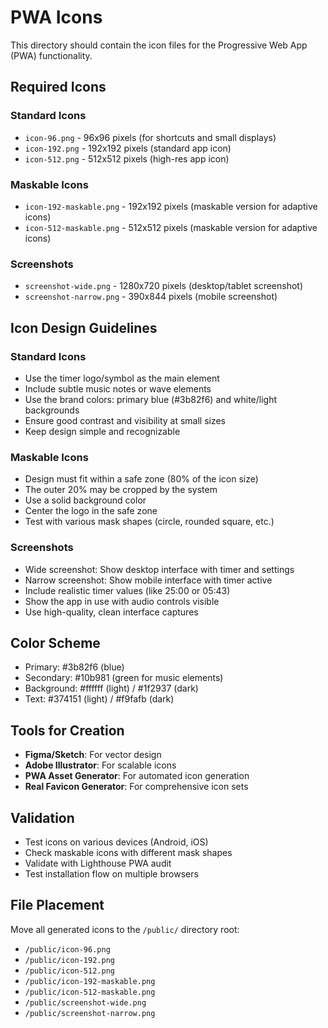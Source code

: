 # PWA Icons

This directory should contain the icon files for the Progressive Web App (PWA) functionality.

## Required Icons

### Standard Icons
- `icon-96.png` - 96x96 pixels (for shortcuts and small displays)
- `icon-192.png` - 192x192 pixels (standard app icon)
- `icon-512.png` - 512x512 pixels (high-res app icon)

### Maskable Icons
- `icon-192-maskable.png` - 192x192 pixels (maskable version for adaptive icons)
- `icon-512-maskable.png` - 512x512 pixels (maskable version for adaptive icons)

### Screenshots
- `screenshot-wide.png` - 1280x720 pixels (desktop/tablet screenshot)
- `screenshot-narrow.png` - 390x844 pixels (mobile screenshot)

## Icon Design Guidelines

### Standard Icons
- Use the timer logo/symbol as the main element
- Include subtle music notes or wave elements
- Use the brand colors: primary blue (#3b82f6) and white/light backgrounds
- Ensure good contrast and visibility at small sizes
- Keep design simple and recognizable

### Maskable Icons
- Design must fit within a safe zone (80% of the icon size)
- The outer 20% may be cropped by the system
- Use a solid background color
- Center the logo in the safe zone
- Test with various mask shapes (circle, rounded square, etc.)

### Screenshots
- Wide screenshot: Show desktop interface with timer and settings
- Narrow screenshot: Show mobile interface with timer active
- Include realistic timer values (like 25:00 or 05:43)
- Show the app in use with audio controls visible
- Use high-quality, clean interface captures

## Color Scheme
- Primary: #3b82f6 (blue)
- Secondary: #10b981 (green for music elements)
- Background: #ffffff (light) / #1f2937 (dark)
- Text: #374151 (light) / #f9fafb (dark)

## Tools for Creation
- **Figma/Sketch**: For vector design
- **Adobe Illustrator**: For scalable icons
- **PWA Asset Generator**: For automated icon generation
- **Real Favicon Generator**: For comprehensive icon sets

## Validation
- Test icons on various devices (Android, iOS)
- Check maskable icons with different mask shapes
- Validate with Lighthouse PWA audit
- Test installation flow on multiple browsers

## File Placement
Move all generated icons to the `/public/` directory root:
- `/public/icon-96.png`
- `/public/icon-192.png`
- `/public/icon-512.png`
- `/public/icon-192-maskable.png`
- `/public/icon-512-maskable.png`
- `/public/screenshot-wide.png`
- `/public/screenshot-narrow.png`